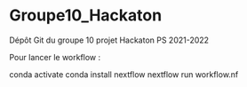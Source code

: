 # Groupe10_Hackaton
Dépôt Git du groupe 10 projet Hackaton PS 2021-2022


Pour lancer le workflow :

conda activate
conda install nextflow
nextflow run workflow.nf
